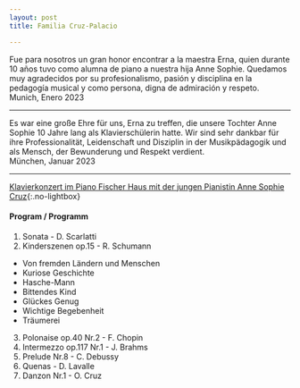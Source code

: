 ```yaml
---
layout: post
title: Familia Cruz-Palacio 

---
```

Fue para nosotros un gran honor encontrar a la maestra Erna, quien durante 10 años tuvo como alumna de piano a nuestra hija Anne Sophie. Quedamos muy agradecidos por su profesionalismo, pasión y disciplina en la pedagogía musical y como persona, digna de admiración y respeto. 
Munich, Enero 2023 

---

Es war eine große Ehre für uns, Erna zu treffen, die unsere Tochter Anne Sophie 10 Jahre lang als Klavierschülerin hatte. Wir sind sehr dankbar für ihre Professionalität, Leidenschaft und Disziplin in der Musikpädagogik und als Mensch, der Bewunderung und Respekt verdient.  
München, Januar 2023

---

[Klavierkonzert im Piano Fischer Haus mit der jungen Pianistin Anne Sophie Cruz](https://www.youtube.com/watch?v=w9EaGyENgcc){:.no-lightbox}

#### Program / Programm
1.  Sonata - D. Scarlatti
2. Kinderszenen op.15 - R. Schumann
 - Von fremden Ländern und Menschen
 - Kuriose Geschichte
 - Hasche-Mann
 - Bittendes Kind
 - Glückes Genug
 - Wichtige Begebenheit
 - Träumerei
3. Polonaise op.40 Nr.2 - F. Chopin
4. Intermezzo op.117 Nr.1 -   J. Brahms
5. Prelude Nr.8 - C. Debussy
6. Quenas - D. Lavalle
7. Danzon Nr.1 - O. Cruz



